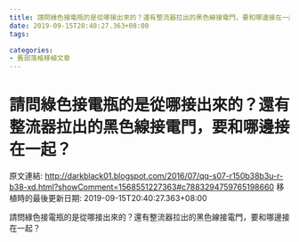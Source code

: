 ```yaml
---
title: 請問綠色接電瓶的是從哪接出來的？還有整流器拉出的黑色線接電門，要和哪邊接在一起？
date: 2019-09-15T20:40:27.363+08:00
tags: 

categories:
- 舊部落格移植文章
---
```


# 請問綠色接電瓶的是從哪接出來的？還有整流器拉出的黑色線接電門，要和哪邊接在一起？

原文連結: http://darkblack01.blogspot.com/2016/07/qq-s07-r150b38b3u-r-b38-xd.html?showComment=1568551227363#c7883294759765198660
移植時的最後更新日期: 2019-09-15T20:40:27.363+08:00

請問綠色接電瓶的是從哪接出來的？還有整流器拉出的黑色線接電門，要和哪邊接在一起？
